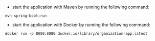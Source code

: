 * start the application with Maven by running the following command:

```mvn spring-boot:run```

* start the application with Docker by running the following command:

```docker run -p 8080:8080 docker.io/library/organization-app:latest```